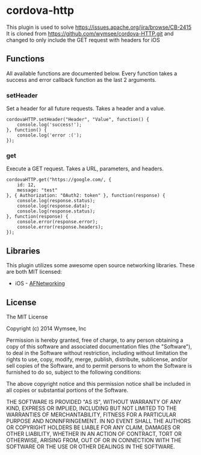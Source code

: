 cordova-http
==================

This plugin is used to solve https://issues.apache.org/jira/browse/CB-2415  
It is cloned from https://github.com/wymsee/cordova-HTTP.git and changed to only include the
GET request with headers for iOS

## Functions

All available functions are documented below.  Every function takes a success and error callback function as the last 2 arguments.

### setHeader
Set a header for all future requests.  Takes a header and a value.

    cordovaHTTP.setHeader("Header", "Value", function() {
        console.log('success!');
    }, function() {
        console.log('error :(');
    });

### get
Execute a GET request.  Takes a URL, parameters, and headers.

    cordovaHTTP.get("https://google.com/, {
        id: 12,
        message: "test"
    }, { Authorization: "OAuth2: token" }, function(response) {
        console.log(response.status);
        console.log(response.data);
        console.log(response.status);
    }, function(response) {
        console.error(response.error);
        console.error(response.headers);
    });

## Libraries

This plugin utilizes some awesome open source networking libraries.  These are both MIT licensed:

 - iOS - [AFNetworking](https://github.com/AFNetworking/AFNetworking)

## License

The MIT License

Copyright (c) 2014 Wymsee, Inc

Permission is hereby granted, free of charge, to any person obtaining a copy of this software and associated documentation files (the "Software"), to deal in the Software without restriction, including without limitation the rights to use, copy, modify, merge, publish, distribute, sublicense, and/or sell copies of the Software, and to permit persons to whom the Software is furnished to do so, subject to the following conditions:

The above copyright notice and this permission notice shall be included in all copies or substantial portions of the Software.

THE SOFTWARE IS PROVIDED "AS IS", WITHOUT WARRANTY OF ANY KIND, EXPRESS OR IMPLIED, INCLUDING BUT NOT LIMITED TO THE WARRANTIES OF MERCHANTABILITY, FITNESS FOR A PARTICULAR PURPOSE AND NONINFRINGEMENT. IN NO EVENT SHALL THE AUTHORS OR COPYRIGHT HOLDERS BE LIABLE FOR ANY CLAIM, DAMAGES OR OTHER LIABILITY, WHETHER IN AN ACTION OF CONTRACT, TORT OR OTHERWISE, ARISING FROM, OUT OF OR IN CONNECTION WITH THE SOFTWARE OR THE USE OR OTHER DEALINGS IN THE SOFTWARE.
